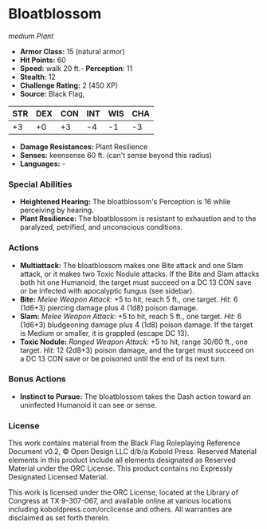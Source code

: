 # Bloatblossom

*medium* *Plant*

- **Armor Class:** 15 (natural armor)
- **Hit Points:** 60 
- **Speed:** walk 20 ft.- **Perception**: 11
- **Stealth**: 12
- **Challenge Rating:** 2 (450 XP)
- **Source:** Black Flag,

| STR | DEX | CON | INT | WIS | CHA |
| --- | --- | --- | --- | --- | --- |
| +3 | +0 | +3 | -4 | -1 | -3 |

- **Damage Resistances:** Plant Resilience
- **Senses:** keensense 60 ft. (can't sense beyond this radius)
- **Languages:** -

### Special Abilities

- **Heightened Hearing:** The bloatblossom's Perception is 16 while perceiving by hearing.
- **Plant Resilience:** The bloatblossom is resistant to exhaustion and to the paralyzed, petrified, and unconscious conditions.

### Actions

- **Multiattack:** The bloatblossom makes one Bite attack and one Slam attack, or it makes two Toxic Nodule attacks. If the Bite and Slam attacks both hit one Humanoid, the target must succeed on a DC 13 CON save or be infected with apocalyptic fungus (see sidebar).
- **Bite:** _Melee Weapon Attack:_ +5 to hit, reach 5 ft., one target. _Hit:_ 6 (1d6+3) piercing damage plus 4 (1d8) poison damage.
- **Slam:** _Melee Weapon Attack:_ +5 to hit, reach 5 ft., one target. _Hit:_ 6 (1d6+3) bludgeoning damage plus 4 (1d8) poison damage. If the target is Medium or smaller, it is grappled (escape DC 13).
- **Toxic Nodule:** _Ranged Weapon Attack:_ +5 to hit, range 30/60 ft., one target. _Hit:_ 12 (2d8+3) poison damage, and the target must succeed on a DC 13 CON save or be poisoned until the end of its next turn.

### Bonus Actions

- **Instinct to Pursue:** The bloatblossom takes the Dash action toward an uninfected Humanoid it can see or sense.


### License

This work contains material from the Black Flag Roleplaying Reference Document v0.2, © Open Design LLC d/b/a Kobold Press. Reserved Material elements in this product include all elements designated as Reserved Material under the ORC License. This product contains no Expressly Designated Licensed Material.

This work is licensed under the ORC License, located at the Library of Congress at TX 9-307-067, and available online at various locations including koboldpress.com/orclicense and others. All warranties are disclaimed as set forth therein.
